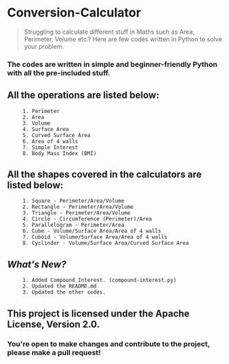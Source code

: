 # Conversion-Calculator

> Struggling to calculate different stuff in Maths such as Area, Perimeter, Volume etc.? 
> Here are few codes written in Python to solve your problem.

### The codes are written in simple and beginner-friendly Python with all the pre-included stuff.

## All the operations are listed below:
```
     1. Perimeter
     2. Area
     3. Volume
     4. Surface Area
     5. Curved Surface Area
     6. Area of 4 walls
     7. Simple Interest
     8. Body Mass Index (BMI)
```

## All the shapes covered in the calculators are listed below:
```
     1. Square - Perimeter/Area/Volume
     2. Rectangle - Perimeter/Area/Volume
     3. Triangle - Perimeter/Area/Volume
     4. Circle - Circumference (Perimeter)/Area
     5. Parallelogram - Perimeter/Area
     6. Cube - Volume/Surface Area/Area of 4 walls
     7. Cuboid - Volume/Surface Area/Area of 4 walls
     8. Cyclinder - Volume/Surface Area/Curved Surface Area
```

## *What's New?*
```
     1. Added Compound Interest. (compound-interest.py)
     2. Updated the README.md
     3. Updated the other codes.
```

## This project is licensed under the Apache License, Version 2.0. 
### You're open to make changes and contribute to the project, please make a pull request!